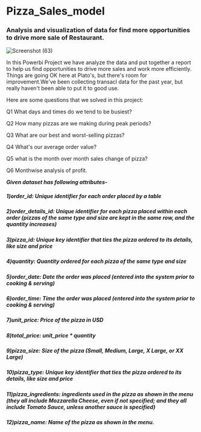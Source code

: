# Pizza_Sales_model
### Analysis and visualization of data for find more opportunities to drive more sale of Restaurant.

![Screenshot (63)](https://user-images.githubusercontent.com/113659344/210181080-8eb28f69-c606-413f-a928-7b01c5883e21.png)



In this Powerbi Project we have  analyze the data and put together a report to help us find opportunities to drive more sales and work more efficiently.
Things are going OK here at Plato's, but there's room for improvement.We've been collecting transacl data for the past year, but really haven't been able to put it to good use. 


Here are some questions that we solved in this project:

Q1 What days and times do we tend to be busiest?

Q2 How many pizzas are we making during peak periods?

Q3 What are our best and worst-selling pizzas?

Q4 What's our average order value?

Q5 what is the month over month sales change of pizza?

Q6 Monthwise analysis of profit.


***Given dataset has following attributes-***

##### 1)order_id: Unique identifier for each order placed by a table

##### 2)order_details_id: Unique identifier for each pizza placed within each order (pizzas of the same type and size are kept in the same row, and            the quantity increases)

##### 3)pizza_id: Unique key identifier that ties the pizza ordered to its details, like size and price

##### 4)quantity: Quantity ordered for each pizza of the same type and size

##### 5)order_date: Date the order was placed (entered into the system prior to cooking & serving)

##### 6)order_time: Time the order was placed (entered into the system prior to cooking & serving)

##### 7)unit_price: Price of the pizza in USD

##### 8)total_price: unit_price * quantity

##### 9)pizza_size: Size of the pizza (Small, Medium, Large, X Large, or XX Large)

##### 10)pizza_type: Unique key identifier that ties the pizza ordered to its details, like size and price

##### 11)pizza_ingredients: ingredients used in the pizza as shown in the menu (they all include Mozzarella Cheese, even if not specified; and they          all include Tomato Sauce, unless another sauce is specified)

##### 12)pizza_name: Name of the pizza as shown in the menu.

